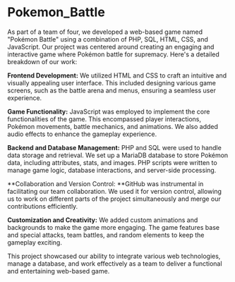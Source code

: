 # Pokemon_Battle

As part of a team of four, we developed a web-based game named "Pokémon Battle" using a combination of PHP, SQL, HTML, CSS, and JavaScript. Our project was centered around creating an engaging and interactive game where Pokémon battle for supremacy. Here's a detailed breakdown of our work:

**Frontend Development:** We utilized HTML and CSS to craft an intuitive and visually appealing user interface. This included designing various game screens, such as the battle arena and menus, ensuring a seamless user experience.

**Game Functionality:** JavaScript was employed to implement the core functionalities of the game. This encompassed player interactions, Pokémon movements, battle mechanics, and animations. We also added audio effects to enhance the gameplay experience.

**Backend and Database Management:** PHP and SQL were used to handle data storage and retrieval. We set up a MariaDB database to store Pokémon data, including attributes, stats, and images. PHP scripts were written to manage game logic, database interactions, and server-side processing.

**Collaboration and Version Control: **GitHub was instrumental in facilitating our team collaboration. We used it for version control, allowing us to work on different parts of the project simultaneously and merge our contributions efficiently.

**Customization and Creativity:** We added custom animations and backgrounds to make the game more engaging. The game features base and special attacks, team battles, and random elements to keep the gameplay exciting.

This project showcased our ability to integrate various web technologies, manage a database, and work effectively as a team to deliver a functional and entertaining web-based game.





